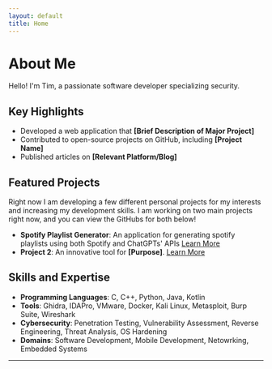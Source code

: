 ```yaml
---
layout: default
title: Home
---
```


# About Me

Hello! I'm Tim, a passionate software developer specializing security.

## Key Highlights
- Developed a web application that **[Brief Description of Major Project]**
- Contributed to open-source projects on GitHub, including **[Project Name]**
- Published articles on **[Relevant Platform/Blog]**

## Featured Projects
Right now I am developing a few different personal projects for my interests and increasing my development skills. I am working on two main projects right now, and you can view the GitHubs for both below!
- **Spotify Playlist Generator**: An application for generating spotify playlists using both Spotify and ChatGPTs' APIs [Learn More]([link](https://github.com/tkrach/SpotifyRecommendations))
- **Project 2**: An innovative tool for **[Purpose]**. [Learn More](link)


## Skills and Expertise
- **Programming Languages**: C, C++, Python, Java, Kotlin
- **Tools**: Ghidra, IDAPro, VMware, Docker, Kali Linux, Metasploit, Burp Suite, Wireshark
- **Cybersecurity**: Penetration Testing, Vulnerability Assessment, Reverse Engineering, Threat Analysis, OS Hardening
- **Domains**: Software Development, Mobile Development, Netowrking, Embedded Systems


---
